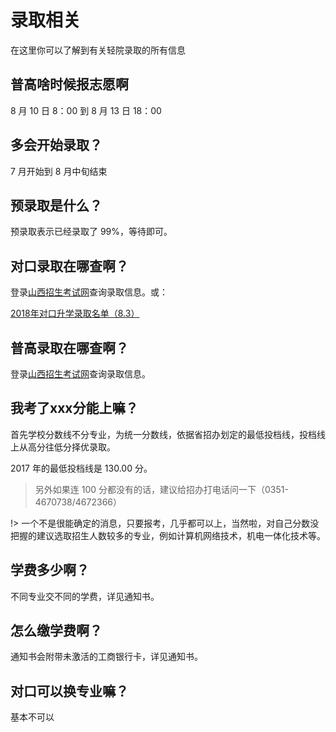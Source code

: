 # 录取相关

在这里你可以了解到有关轻院录取的所有信息

## 普高啥时候报志愿啊

8 月 10 日 8：00 到 8 月 13 日 18：00

## 多会开始录取？

7 月开始到 8 月中旬结束

## 预录取是什么？

预录取表示已经录取了 99%，等待即可。

## 对口录取在哪查啊？

登录[山西招生考试网](www.sxkszx.cn)查询录取信息。或：

[2018年对口升学录取名单（8.3）](http://www.sxqgzy.cn/m/view.php?aid=1415)

## 普高录取在哪查啊？

登录[山西招生考试网](www.sxkszx.cn)查询录取信息。

##  我考了xxx分能上嘛？

首先学校分数线不分专业，为统一分数线，依据省招办划定的最低投档线，投档线上从高分往低分择优录取。

2017 年的最低投档线是 130.00 分。

> 另外如果连 100 分都没有的话，建议给招办打电话问一下（0351-4670738/4672366）

!> 一个不是很能确定的消息，只要报考，几乎都可以上，当然啦，对自己分数没把握的建议选取招生人数较多的专业，例如计算机网络技术，机电一体化技术等。

## 学费多少啊？

不同专业交不同的学费，详见通知书。

## 怎么缴学费啊？

通知书会附带未激活的工商银行卡，详见通知书。

##  对口可以换专业嘛？

基本不可以